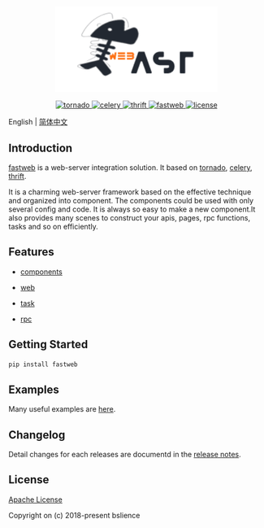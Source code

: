 <p align="center">
  <img width="320" src="/assets/logo/logo.png">
</p>

<p align="center">
    <a href="https://github.com/tornadoweb/tornado">
        <img src="https://img.shields.io/badge/tornado-5.0.2-brightgreen.svg" alt="tornado">
    </a>
    <a href="https://github.com/celery/celery">
        <img src="https://img.shields.io/badge/celery-4.2.0-brightgreen.svg" alt="celery">
    </a>
    <a href="https://github.com/apache/thrift">
        <img src="https://img.shields.io/badge/thrifit-0.11.0-brightgreen.svg" alt="thrift">
    </a>
    <a href="https://github.com/BSlience/fastweb">
        <img src="https://travis-ci.org/BSlience/fastweb.svg?branch=master" alt="fastweb">
    </a>
    <a href="LICENSE">
        <img src="https://img.shields.io/badge/Apache%202-license-blue.svg" alt="license">
    </a>

</p>

English | [简体中文](./README.zh-CN.md)

## Introduction

[fastweb](https://github.com/BSlience/fastweb) is a web-server integration solution. It based on [tornado](https://github.com/tornadoweb/tornado), [celery](https://github.com/celery/celery), [thrift](https://github.com/apache/thrift).

It is a charming web-server framework based on the effective technique and organized into component. The components could be used with only several config and code. It is always so easy to make a new component.It also provides many scenes to construct your apis, pages, rpc functions, tasks and so on efficiently.

## Features

- [components](https://github.com/BSlience/fastweb/docs/components.md)

- [web](https://github.com/BSlience/fastweb/docs/web.md)

- [task](https://github.com/BSlience/fastweb/docs/task.md)

- [rpc](https://github.com/BSlience/fastweb/docs/rpc.md)

## Getting Started

```bash
pip install fastweb
```

## Examples

Many useful examples are [here](https://github.com/BSlience/fastweb/examples).

## Changelog

Detail changes for each releases are documentd in the [release notes](https://github.com/BSlience/fastweb/CHANGELOG.md).

## License
[Apache License](https://github.com/BSlience/fastweb/LICENSE.md)

Copyright on (c) 2018-present bslience
